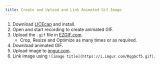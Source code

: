 ```yaml
---
title: Create and Upload and Link Animated Gif Image
---
```

1.  Download [LICEcap](http://www.cockos.com/licecap/) and install.
2.  Open and start recording to create animated GIF.
3.  Upload the `.gif` file in [EZGIF.com](http://ezgif.com/optimize).
    *   Crop, Resize and Optimize as many times or as required.
4.  Download animated GIF.
5.  Upload image to [imgur.com](http://imgur.com).
6.  Link image using `![image title](https://i.imgur.com/RqgGcf5.gif)`.